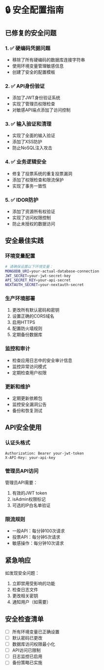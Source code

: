 # 🔒 安全配置指南

## 已修复的安全问题

### 1. ✅ 硬编码凭据问题
- 移除了所有硬编码的数据库连接字符串
- 使用环境变量管理敏感信息
- 创建了安全的配置模板

### 2. ✅ API身份验证
- 添加了JWT身份验证系统
- 实现了管理员权限检查
- 对敏感API端点添加了访问控制

### 3. ✅ 输入验证和清理
- 实现了全面的输入验证
- 添加了XSS防护
- 防止NoSQL注入攻击

### 4. ✅ 业务逻辑安全
- 修复了投票系统的重复投票漏洞
- 添加了权限检查和限流保护
- 实现了事务一致性

### 5. ✅ IDOR防护
- 添加了资源所有权验证
- 实现了访问权限控制
- 防止未授权的数据访问

## 安全最佳实践

### 环境变量配置
```bash
# 请确保设置以下环境变量：
MONGODB_URI=your-actual-database-connection
JWT_SECRET=your-jwt-secret-key
API_SECRET_KEY=your-api-secret
NEXTAUTH_SECRET=your-nextauth-secret
```

### 生产环境部署
1. 更改所有默认密码和密钥
2. 设置正确的CORS域名
3. 启用HTTPS
4. 配置防火墙规则
5. 定期备份数据库

### 监控和审计
- 检查应用日志中的安全审计信息
- 监控异常访问模式
- 定期检查用户权限

### 更新和维护
- 定期更新依赖包
- 监控安全漏洞公告
- 备份和恢复测试

## API安全使用

### 认证头格式
```
Authorization: Bearer your-jwt-token
X-API-Key: your-api-key
```

### 管理员API访问
管理员API需要：
1. 有效的JWT token
2. isAdmin权限标记
3. 可选的IP白名单验证

### 限流规则
- 一般API：每分钟100次请求
- 投票API：每分钟5次请求
- 敏感操作：每分钟10次请求

## 紧急响应

如发现安全问题：
1. 立即禁用受影响的功能
2. 检查日志文件
3. 更改相关密钥
4. 通知用户（如需要）

## 安全检查清单

- [ ] 所有环境变量已正确设置
- [ ] 默认密码已更改
- [ ] 数据库访问权限最小化
- [ ] API访问已限制
- [ ] 日志监控已启用
- [ ] 备份策略已实施
